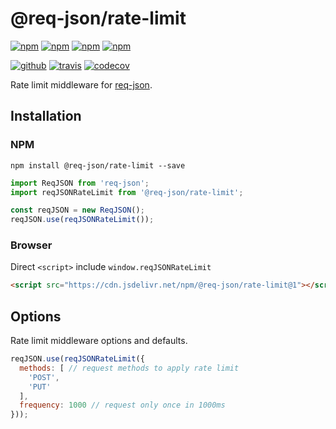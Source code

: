 # @req-json/rate-limit

[![npm][npm-version]][npm]
[![npm][npm-size]][npm]
[![npm][npm-downloads]][npm]
[![npm][npm-license]][npm]


[![github][github-issues]][github]
[![travis][travis-build]][travis]
[![codecov][codecov-svg]][codecov]


Rate limit middleware for [req-json][req-json].

## Installation

### NPM

```
npm install @req-json/rate-limit --save
```

```js
import ReqJSON from 'req-json';
import reqJSONRateLimit from '@req-json/rate-limit';

const reqJSON = new ReqJSON();
reqJSON.use(reqJSONRateLimit());
```

### Browser

Direct `<script>` include `window.reqJSONRateLimit`

```html
<script src="https://cdn.jsdelivr.net/npm/@req-json/rate-limit@1"></script>
```

## Options

Rate limit middleware options and defaults.

```js
reqJSON.use(reqJSONRateLimit({
  methods: [ // request methods to apply rate limit
    'POST',
    'PUT'
  ],
  frequency: 1000 // request only once in 1000ms
}));
```

[req-json]: https://github.com/Cweili/req-json

[npm]: https://www.npmjs.com/package/@req-json/rate-limit
[npm-version]: https://img.shields.io/npm/v/@req-json%2Frate-limit.svg
[npm-size]: https://img.shields.io/bundlephobia/minzip/@req-json%2Frate-limit.svg
[npm-downloads]: https://img.shields.io/npm/dt/@req-json%2Frate-limit.svg
[npm-license]: https://img.shields.io/npm/l/@req-json%2Frate-limit.svg

[github]: https://github.com/req-json/req-json-rate-limit
[github-issues]: https://img.shields.io/github/issues/req-json/req-json-rate-limit.svg

[travis]: https://travis-ci.org/req-json/req-json-rate-limit
[travis-build]: https://travis-ci.org/req-json/req-json-rate-limit.svg?branch=master

[codecov]: https://codecov.io/gh/req-json/rate-limit
[codecov-svg]: https://img.shields.io/codecov/c/github/req-json/rate-limit.svg
